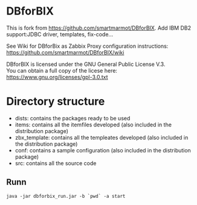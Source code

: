 # DBforBIX


This is fork from  https://github.com/smartmarmot/DBforBIX. Add IBM DB2 support:JDBC driver, templates, fix-code...


See Wiki for DBforBix as Zabbix Proxy configuration instructions: https://github.com/smartmarmot/DBforBIX/wiki<br>

DBforBIX is licensed under the GNU General Public License  V.3. <br>
You can obtain a full copy of the licese here: https://www.gnu.org/licenses/gpl-3.0.txt <br>


# Directory structure
* dists: contains the packages ready to be used
* items: contains all the itemfiles developed (also included in the distribution package)
* zbx_template: contains all the templeates developed (also included in the distribution package)
* conf: contains a sample configuration (also included in the distribution package)
* src: contains all the source code


## Runn

```
java -jar dbforbix_run.jar -b `pwd` -a start
```

